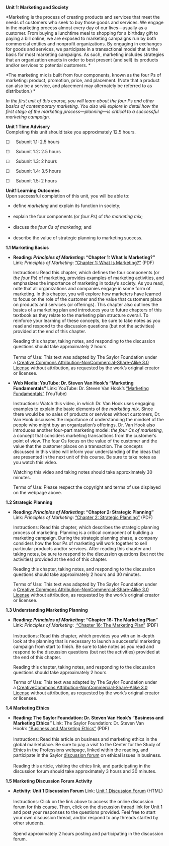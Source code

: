 **Unit 1: Marketing and Society** <span id="1"></span> 

*Marketing is the process of creating products and services that meet
the needs of customers who seek to buy those goods and services. We
engage in the marketing process almost every day of our lives—usually as
a customer. From buying a lunchtime meal to shopping for a birthday gift
to paying a bill online, we are exposed to marketing campaigns run by
both commercial entities and nonprofit organizations. By engaging in
exchanges for goods and services, we participate in a transactional
model that is the basis for most marketing campaigns. As such, marketing
includes strategies that an organization enacts in order to best present
(and sell) its products and/or services to potential customers. *

*The marketing mix is built from four components, known as the four Ps
of marketing: product, promotion, price, and placement. (Note that a
product can also be a service, and placement may alternately be referred
to as distribution.) *

*In the first unit of this course, you will learn about the four Ps and
other basics of contemporary marketing. You also will explore in detail
how the first stage of the marketing process—planning—is critical to a
successful marketing campaign.*

**Unit 1 Time Advisory**  
Completing this unit should take you approximately 12.5 hours.  
  
 ☐     Subunit 1.1: 2.5 hours  
  
 ☐     Subunit 1.2: 2.5 hours  
  
 ☐     Subunit 1.3: 2 hours  
  
 ☐     Subunit 1.4: 3.5 hours  
  
 ☐     Subunit 1.5: 2 hours

**Unit1 Learning Outcomes**  
Upon successful completion of this unit, you will be able to:   
-   define *marketing* and explain its function in society;  
      
-   explain the four components (or *four Ps*) of *the marketing mix*;  
      
-   discuss *the four Cs of marketing*; and  
      
-   describe the value of strategic planning to marketing success.

**1.1 Marketing Basics** <span id="1.1"></span> 
-   **Reading: *Principles of Marketing*: “Chapter 1: What Is
    Marketing?”**
    Link: *Principles of Marketing*: [“Chapter 1: What Is
    Marketing?”](https://resources.saylor.org/archived/textbooks/Principles%20of%20Marketing.pdf) (PDF)  
      
     Instructions: Read this chapter, which defines the four components
    (or *the four Ps*) of marketing, provides examples of marketing
    activities, and emphasizes the importance of marketing in today’s
    society. As you read, note that all organizations and companies
    engage in some form of marketing. In this chapter, you will explore
    how marketers have learned to focus on the role of the customer and
    the value that customers place on products and services (or
    offerings). This chapter also outlines the basics of a marketing
    plan and introduces you to future chapters of this textbook as they
    relate to the marketing plan structure overall. To reinforce your
    learning of these concepts, be sure to take notes as you read and
    respond to the discussion questions (but not the activities)
    provided at the end of this chapter.  
      
     Reading this chapter, taking notes, and responding to the
    discussion questions should take approximately 2 hours.  
        
     Terms of Use: This text was adapted by The Saylor Foundation under
    a [Creative Commons Attribution-NonCommercial-Share-Alike 3.0
    License](http://creativecommons.org/licenses/by-nc-sa/3.0/) without
    attribution, as requested by the work’s original creator or
    licensee.

-   **Web Media: YouTube: Dr. Steven Van Hook’s “Marketing
    Fundamentals”**
    Link: YouTube: Dr. Steven Van Hook’s [“Marketing
    Fundamentals”](http://www.youtube.com/watch?v=B-6u-pPC1zI&list=UU9Xaz3ukHi1_LboWsF4gbHg&index=8&feature=plcp) (YouTube)  
      
     Instructions: Watch this video, in which Dr. Van Hook uses engaging
    examples to explain the basic elements of *the marketing mix*. Since
    there would be no sales of products or services without customers,
    Dr. Van Hook discusses the importance of understanding the mindset
    of the people who might buy an organization’s offerings. Dr. Van
    Hook also introduces another four-part marketing model: *the* *four
    Cs of marketing*, a concept that considers marketing transactions
    from the customer’s point of view. The four Cs focus on the value of
    the customer and the value that the customer places on a
    transaction. The concepts discussed in this video will inform your
    understanding of the ideas that are presented in the next unit of
    this course. Be sure to take notes as you watch this video.  
      
     Watching this video and taking notes should take approximately 30
    minutes.   
      
     Terms of Use: Please respect the copyright and terms of use
    displayed on the webpage above.  

**1.2 Strategic Planning** <span id="1.2"></span> 
-   **Reading: *Principles of Marketing*: “Chapter 2: Strategic
    Planning”**
    Link: *Principles of Marketing*: [“Chapter 2: Strategic
    Planning”](https://resources.saylor.org/archived/textbooks/Principles%20of%20Marketing.pdf) (PDF)  
      
     Instructions: Read this chapter, which describes the strategic
    planning process of marketing. Planning is a critical component of
    building a marketing campaign. During the strategic planning phase,
    a company considers how the four Ps of marketing will work together
    to sell particular products and/or services. After reading this
    chapter and taking notes, be sure to respond to the discussion
    questions (but not the activities) provided at the end of this
    chapter.  
      
     Reading this chapter, taking notes, and responding to the
    discussion questions should take approximately 2 hours and 30
    minutes.  
      
     Terms of Use: This text was adapted by The Saylor Foundation under
    a [Creative Commons Attribution-NonCommercial-Share-Alike 3.0
    License](http://creativecommons.org/licenses/by-nc-sa/3.0/) without
    attribution, as requested by the work’s original creator or
    licensee.

**1.3 Understanding Marketing Planning** <span id="1.3"></span> 
-   **Reading: *Principles of Marketing*: “Chapter 16: The Marketing
    Plan”**
    Link: *Principles of Marketing*: [ “Chapter 16: The Marketing
    Plan”](https://resources.saylor.org/archived/textbooks/Principles%20of%20Marketing.pdf) (PDF)  
        
     Instructions: Read this chapter, which provides you with an
    in-depth look at the planning that is necessary to launch a
    successful marketing campaign from start to finish. Be sure to take
    notes as you read and respond to the discussion questions (but not
    the activities) provided at the end of this chapter.  
      
     Reading this chapter, taking notes, and responding to the
    discussion questions should take approximately 2 hours.  
      
     Terms of Use: This text was adapted by The Saylor Foundation under
    a [Creative](http://creativecommons.org/licenses/by-nc-sa/3.0/)[Commons
    Attribution-NonCommercial-Share-Alike 3.0
    License](http://creativecommons.org/licenses/by-nc-sa/3.0/) without
    attribution, as requested by the work’s original creator or
    licensee.

**1.4 Marketing Ethics** <span id="1.4"></span> 
-   **Reading: The Saylor Foundation: Dr. Steven Van Hook’s “Business
    and Marketing Ethics”**
    Link: The Saylor Foundation: Dr. Steven Van Hook’s [“Business and
    Marketing
    Ethics”](https://resources.saylor.org/archived/wp-content/uploads/2012/12/BUS2036.1.pdf) (PDF)  
        
     Instructions: Read this article on business and marketing ethics in
    the global marketplace. Be sure to pay a visit to the Center for the
    Study of Ethics in the Professions webpage, linked within the
    reading, and participate in the Saylor [discussion
    forum](http://forums.saylor.org/topic/unit-6-1-ethical-issues/) on
    ethical issues in business.  
        
     Reading this article, visiting the ethics link, and participating
    in the discussion forum should take approximately 3 hours and 30
    minutes.

**1.5 Marketing Discussion Forum Activity** <span id="1.5"></span> 
-   **Activity: Unit 1 Discussion Forum**
    Link: [Unit 1 Discussion
    Forum](http://forums.saylor.org/forum/professional-development/certificate-programs/sales101-marketing-fundamentals/) (HTML)  
        
     Instructions: Click on the link above to access the online
    discussion forum for this course. Then, click on the discussion
    thread link for Unit 1 and post your responses to the questions
    provided. Feel free to start your own discussion thread, and/or
    respond to any threads started by other students.  
        
     Spend approximately 2 hours posting and participating in the
    discussion forum.


